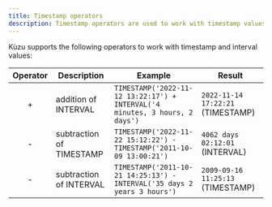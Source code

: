 ```yaml
---
title: Timestamp operators
description: Timestamp operators are used to work with timestamp values.
---
```


Kùzu supports the following operators to work with timestamp and interval values:

<div class="scroll-table">

| Operator | Description | Example | Result |
| :-----------: | ----------- |  ----------- |  ----------- |
| + | addition of INTERVAL | `TIMESTAMP('2022-11-12 13:22:17') + INTERVAL('4 minutes, 3 hours, 2 days')` | `2022-11-14 17:22:21` (TIMESTAMP) | 
| - | subtraction of TIMESTAMP | `TIMESTAMP('2022-11-22 15:12:22') - TIMESTAMP('2011-10-09 13:00:21')` | `4062 days 02:12:01` (INTERVAL)|
| - | subtraction of INTERVAL | `TIMESTAMP('2011-10-21 14:25:13') - INTERVAL('35 days 2 years 3 hours')` | `2009-09-16 11:25:13` (TIMESTAMP) |

</div>